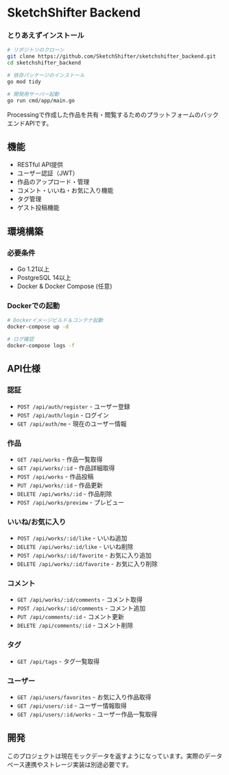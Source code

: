 # SketchShifter Backend

### とりあえずインストール

```bash
# リポジトリのクローン
git clone https://github.com/SketchShifter/sketchshifter_backend.git
cd sketchshifter_backend

# 依存パッケージのインストール
go mod tidy

# 開発用サーバー起動
go run cmd/app/main.go
```

Processingで作成した作品を共有・閲覧するためのプラットフォームのバックエンドAPIです。

## 機能

- RESTful API提供
- ユーザー認証（JWT）
- 作品のアップロード・管理
- コメント・いいね・お気に入り機能
- タグ管理
- ゲスト投稿機能

## 環境構築

### 必要条件

- Go 1.21以上
- PostgreSQL 14以上
- Docker & Docker Compose (任意)


### Dockerでの起動

```bash
# Dockerイメージビルド＆コンテナ起動
docker-compose up -d

# ログ確認
docker-compose logs -f
```

## API仕様

### 認証

- `POST /api/auth/register` - ユーザー登録
- `POST /api/auth/login` - ログイン
- `GET /api/auth/me` - 現在のユーザー情報

### 作品

- `GET /api/works` - 作品一覧取得
- `GET /api/works/:id` - 作品詳細取得
- `POST /api/works` - 作品投稿
- `PUT /api/works/:id` - 作品更新
- `DELETE /api/works/:id` - 作品削除
- `POST /api/works/preview` - プレビュー

### いいね/お気に入り

- `POST /api/works/:id/like` - いいね追加
- `DELETE /api/works/:id/like` - いいね削除
- `POST /api/works/:id/favorite` - お気に入り追加
- `DELETE /api/works/:id/favorite` - お気に入り削除

### コメント

- `GET /api/works/:id/comments` - コメント取得
- `POST /api/works/:id/comments` - コメント追加
- `PUT /api/comments/:id` - コメント更新
- `DELETE /api/comments/:id` - コメント削除

### タグ

- `GET /api/tags` - タグ一覧取得

### ユーザー

- `GET /api/users/favorites` - お気に入り作品取得
- `GET /api/users/:id` - ユーザー情報取得
- `GET /api/users/:id/works` - ユーザー作品一覧取得

## 開発

このプロジェクトは現在モックデータを返すようになっています。実際のデータベース連携やストレージ実装は別途必要です。
